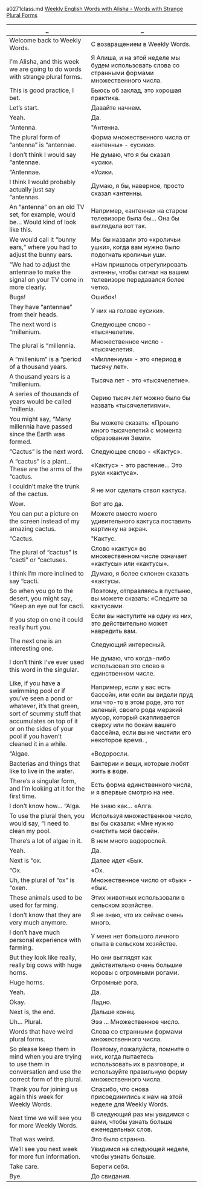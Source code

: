 a0271class.md
[Weekly English Words with Alisha - Words with Strange Plural Forms
](https://www.youtube.com/watch?v=5EYWmfiM-Zg)





_|_
--|--
Welcome back to Weekly Words.|С возвращением в Weekly Words.
I’m Alisha, and this week we are going to do words with strange plural forms.|Я Алиша, и на этой неделе мы будем использовать слова со странными формами множественного числа.
This is good practice, I bet.|Бьюсь об заклад, это хорошая практика.
Let’s start.|Давайте начнем.
Yeah.|Да.
“Antenna.|"Антенна.
The plural form of “antenna” is “antennae.|Форма множественного числа от «антенны» - «усики».
I don’t think I would say “antennae.|Не думаю, что я бы сказал «усики.
“Antennae.|«Усики.
I think I would probably actually just say “antennas.|Думаю, я бы, наверное, просто сказал «антенны.
An “antenna” on an old TV set, for example, would be… Would kind of look like this.|Например, «антенна» на старом телевизоре была бы… Она бы выглядела вот так.
We would call it “bunny ears,” where you had to adjust the bunny ears.|Мы бы назвали это «кроличьи ушки», когда вам нужно было подогнать кроличьи уши.
“We had to adjust the antennae to make the signal on your TV come in more clearly.|«Нам пришлось отрегулировать антенны, чтобы сигнал на вашем телевизоре передавался более четко.
Bugs!|Ошибок!
They have “antennae” from their heads.|У них на голове «усики».
The next word is “millenium.|Следующее слово - «тысячелетие.
The plural is “millennia.|Множественное число - «тысячелетия.
A “millenium” is a “period of a thousand years.|«Миллениум» - это «период в тысячу лет».
A thousand years is a “millenium.|Тысяча лет - это «тысячелетие».
A series of thousands of years would be called “millenia.|Серию тысяч лет можно было бы назвать «тысячелетиями».
You might say, “Many millennia have passed since the Earth was formed.|Вы можете сказать: «Прошло много тысячелетий с момента образования Земли.
“Cactus” is the next word.|Следующее слово - «Кактус».
A “cactus” is a plant… These are the arms of the “cactus.|«Кактус» - это растение… Это руки «кактуса».
I couldn’t make the trunk of the cactus.|Я не мог сделать ствол кактуса.
Wow.|Вот это да.
You can put a picture on the screen instead of my amazing cactus.|Можете вместо моего удивительного кактуса поставить картинку на экран.
“Cactus.|"Кактус.
The plural of “cactus” is “cacti” or “cactuses.|Слово «кактус» во множественном числе означает «кактусы» или «кактусы».
I think I’m more inclined to say “cacti.|Думаю, я более склонен сказать «кактусы.
So when you go to the desert, you might say, “Keep an eye out for cacti.|Поэтому, отправляясь в пустыню, вы можете сказать: «Следите за кактусами.
If you step on one it could really hurt you.|Если вы наступите на одну из них, это действительно может навредить вам.
The next one is an interesting one.|Следующий интересный.
I don’t think I’ve ever used this word in the singular.|Не думаю, что когда-либо использовал это слово в единственном числе.
Like, if you have a swimming pool or if you’ve seen a pond or whatever, it’s that green, sort of scummy stuff that accumulates on top of it or on the sides of your pool if you haven’t cleaned it in a while.|Например, если у вас есть бассейн, или если вы видели пруд или что-то в этом роде, это тот зеленый, своего рода мерзкий мусор, который скапливается сверху или по бокам вашего бассейна, если вы не чистили его некоторое время. ,
“Algae.|«Водоросли.
Bacterias and things that like to live in the water.|Бактерии и вещи, которые любят жить в воде.
There’s a singular form, and I’m looking at it for the first time.|Есть форма единственного числа, и я впервые смотрю на нее.
I don’t know how… “Alga.|Не знаю как… «Алга.
To use the plural then, you would say, “I need to clean my pool.|Используя множественное число, вы бы сказали: «Мне нужно очистить мой бассейн.
There’s a lot of algae in it.|В нем много водорослей.
Yeah.|Да.
Next is “ox.|Далее идет «Бык.
“Ox.|«Ox.
Uh, the plural of “ox” is “oxen.|Множественное число от «бык» - «бык.
These animals used to be used for farming.|Этих животных использовали в сельском хозяйстве.
I don’t know that they are very much anymore.|Я не знаю, что их сейчас очень много.
I don’t have much personal experience with farming.|У меня нет большого личного опыта в сельском хозяйстве.
But they look like really, really big cows with huge horns.|Но они выглядят как действительно очень большие коровы с огромными рогами.
Huge horns.|Огромные рога.
Yeah.|Да.
Okay.|Ладно.
Next is, the end.|Дальше конец.
Uh… Plural.|Эээ ... Множественное число.
Words that have weird plural forms.|Слова со странными формами множественного числа.
So please keep them in mind when you are trying to use them in conversation and use the correct form of the plural.|Поэтому, пожалуйста, помните о них, когда пытаетесь использовать их в разговоре, и используйте правильную форму множественного числа.
Thank you for joining us again this week for Weekly Words.|Спасибо, что снова присоединились к нам на этой неделе для Weekly Words.
Next time we will see you for more Weekly Words.|В следующий раз мы увидимся с вами, чтобы узнать больше еженедельных слов.
That was weird.|Это было странно.
We’ll see you next week for more fun information.|Увидимся на следующей неделе, чтобы узнать больше.
Take care.|Береги себя.
Bye.|До свидания.
